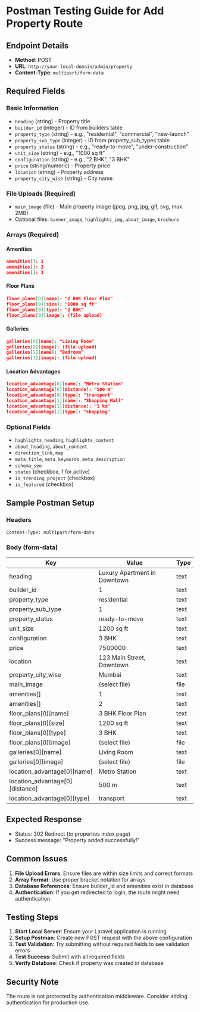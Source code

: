 # Postman Testing Guide for Add Property Route

## Endpoint Details
- **Method**: POST
- **URL**: `http://your-local-domain/admin/property`
- **Content-Type**: `multipart/form-data`

## Required Fields

### Basic Information
- `heading` (string) - Property title
- `builder_id` (integer) - ID from builders table
- `property_type` (string) - e.g., "residential", "commercial", "new-launch"
- `property_sub_type` (integer) - ID from property_sub_types table
- `property_status` (string) - e.g., "ready-to-move", "under-construction"
- `unit_size` (string) - e.g., "1000 sq ft"
- `configuration` (string) - e.g., "2 BHK", "3 BHK"
- `price` (string/numeric) - Property price
- `location` (string) - Property address
- `property_city_wise` (string) - City name

### File Uploads (Required)
- `main_image` (file) - Main property image (jpeg, png, jpg, gif, svg, max 2MB)
- Optional files: `banner_image`, `highlights_img`, `about_image`, `brochure`

### Arrays (Required)

#### Amenities
```json
amenities[]: 1
amenities[]: 2
amenities[]: 3
```

#### Floor Plans
```json
floor_plans[0][name]: "2 BHK Floor Plan"
floor_plans[0][size]: "1000 sq ft"
floor_plans[0][type]: "2 BHK"
floor_plans[0][image]: (file upload)
```

#### Galleries
```json
galleries[0][name]: "Living Room"
galleries[0][image]: (file upload)
galleries[1][name]: "Bedroom"
galleries[1][image]: (file upload)
```

#### Location Advantages
```json
location_advantage[0][name]: "Metro Station"
location_advantage[0][distance]: "500 m"
location_advantage[0][type]: "transport"
location_advantage[1][name]: "Shopping Mall"
location_advantage[1][distance]: "1 km"
location_advantage[1][type]: "shopping"
```

### Optional Fields
- `highlights_heading`, `highlights_content`
- `about_heading`, `about_content`
- `direction_link`, `map`
- `meta_title`, `meta_keywords`, `meta_description`
- `schema_seo`
- `status` (checkbox, 1 for active)
- `is_trending_project` (checkbox)
- `is_featured` (checkbox)

## Sample Postman Setup

### Headers
```
Content-Type: multipart/form-data
```

### Body (form-data)
| Key | Value | Type |
|-----|-------|------|
| heading | Luxury Apartment in Downtown | text |
| builder_id | 1 | text |
| property_type | residential | text |
| property_sub_type | 1 | text |
| property_status | ready-to-move | text |
| unit_size | 1200 sq ft | text |
| configuration | 3 BHK | text |
| price | 7500000 | text |
| location | 123 Main Street, Downtown | text |
| property_city_wise | Mumbai | text |
| main_image | (select file) | file |
| amenities[] | 1 | text |
| amenities[] | 2 | text |
| floor_plans[0][name] | 3 BHK Floor Plan | text |
| floor_plans[0][size] | 1200 sq ft | text |
| floor_plans[0][type] | 3 BHK | text |
| floor_plans[0][image] | (select file) | file |
| galleries[0][name] | Living Room | text |
| galleries[0][image] | (select file) | file |
| location_advantage[0][name] | Metro Station | text |
| location_advantage[0][distance] | 500 m | text |
| location_advantage[0][type] | transport | text |

## Expected Response
- Status: 302 Redirect (to properties index page)
- Success message: "Property added successfully!"

## Common Issues

1. **File Upload Errors**: Ensure files are within size limits and correct formats
2. **Array Format**: Use proper bracket notation for arrays
3. **Database References**: Ensure builder_id and amenities exist in database
4. **Authentication**: If you get redirected to login, the route might need authentication

## Testing Steps

1. **Start Local Server**: Ensure your Laravel application is running
2. **Setup Postman**: Create new POST request with the above configuration
3. **Test Validation**: Try submitting without required fields to see validation errors
4. **Test Success**: Submit with all required fields
5. **Verify Database**: Check if property was created in database

## Security Note
The route is not protected by authentication middleware. Consider adding authentication for production use.
